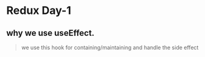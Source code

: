 # Redux Day-1

## why we use useEffect.

> we use this hook for containing/maintaining
> and handle the side effect
